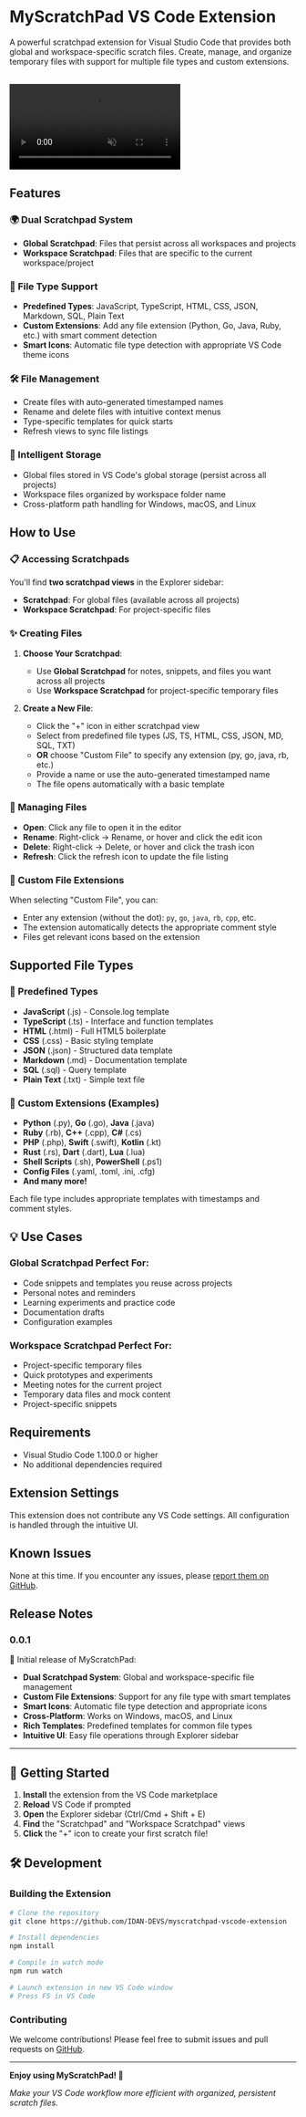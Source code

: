 # MyScratchPad VS Code Extension

A powerful scratchpad extension for Visual Studio Code that provides both global and workspace-specific scratch files. Create, manage, and organize temporary files with support for multiple file types and custom extensions.

<br/>
<video src="https://pub-db4f9d2ca78f4d78a89b8e54dca08c9f.r2.dev/installation%20and%20usage%20myscratchpad%20demo%20v1.mp4" autoplay loop muted playsinline></video>

## Features

### 🌍 Dual Scratchpad System

- **Global Scratchpad**: Files that persist across all workspaces and projects
- **Workspace Scratchpad**: Files that are specific to the current workspace/project

### 📁 File Type Support

- **Predefined Types**: JavaScript, TypeScript, HTML, CSS, JSON, Markdown, SQL, Plain Text
- **Custom Extensions**: Add any file extension (Python, Go, Java, Ruby, etc.) with smart comment detection
- **Smart Icons**: Automatic file type detection with appropriate VS Code theme icons

### 🛠️ File Management

- Create files with auto-generated timestamped names
- Rename and delete files with intuitive context menus
- Type-specific templates for quick starts
- Refresh views to sync file listings

### 💾 Intelligent Storage

- Global files stored in VS Code's global storage (persist across all projects)
- Workspace files organized by workspace folder name
- Cross-platform path handling for Windows, macOS, and Linux

## How to Use

### 📋 Accessing Scratchpads

You'll find **two scratchpad views** in the Explorer sidebar:

- **Scratchpad**: For global files (available across all projects)
- **Workspace Scratchpad**: For project-specific files

### ✨ Creating Files

1. **Choose Your Scratchpad**:

   - Use **Global Scratchpad** for notes, snippets, and files you want across all projects
   - Use **Workspace Scratchpad** for project-specific temporary files

2. **Create a New File**:
   - Click the "+" icon in either scratchpad view
   - Select from predefined file types (JS, TS, HTML, CSS, JSON, MD, SQL, TXT)
   - **OR** choose "Custom File" to specify any extension (py, go, java, rb, etc.)
   - Provide a name or use the auto-generated timestamped name
   - The file opens automatically with a basic template

### 🔧 Managing Files

- **Open**: Click any file to open it in the editor
- **Rename**: Right-click → Rename, or hover and click the edit icon
- **Delete**: Right-click → Delete, or hover and click the trash icon
- **Refresh**: Click the refresh icon to update the file listing

### 🎯 Custom File Extensions

When selecting "Custom File", you can:

- Enter any extension (without the dot): `py`, `go`, `java`, `rb`, `cpp`, etc.
- The extension automatically detects the appropriate comment style
- Files get relevant icons based on the extension

## Supported File Types

### 🎯 Predefined Types

- **JavaScript** (.js) - Console.log template
- **TypeScript** (.ts) - Interface and function templates
- **HTML** (.html) - Full HTML5 boilerplate
- **CSS** (.css) - Basic styling template
- **JSON** (.json) - Structured data template
- **Markdown** (.md) - Documentation template
- **SQL** (.sql) - Query template
- **Plain Text** (.txt) - Simple text file

### 🌟 Custom Extensions (Examples)

- **Python** (.py), **Go** (.go), **Java** (.java)
- **Ruby** (.rb), **C++** (.cpp), **C#** (.cs)
- **PHP** (.php), **Swift** (.swift), **Kotlin** (.kt)
- **Rust** (.rs), **Dart** (.dart), **Lua** (.lua)
- **Shell Scripts** (.sh), **PowerShell** (.ps1)
- **Config Files** (.yaml, .toml, .ini, .cfg)
- **And many more!**

Each file type includes appropriate templates with timestamps and comment styles.

## 💡 Use Cases

### Global Scratchpad Perfect For:

- Code snippets and templates you reuse across projects
- Personal notes and reminders
- Learning experiments and practice code
- Documentation drafts
- Configuration examples

### Workspace Scratchpad Perfect For:

- Project-specific temporary files
- Quick prototypes and experiments
- Meeting notes for the current project
- Temporary data files and mock content
- Project-specific snippets

## Requirements

- Visual Studio Code 1.100.0 or higher
- No additional dependencies required

## Extension Settings

This extension does not contribute any VS Code settings. All configuration is handled through the intuitive UI.

## Known Issues

None at this time. If you encounter any issues, please [report them on GitHub](https://github.com/IDAN-DEVS/myscratchpad-vscode-extension/issues).

## Release Notes

### 0.0.1

🎉 Initial release of MyScratchPad:

- **Dual Scratchpad System**: Global and workspace-specific file management
- **Custom File Extensions**: Support for any file type with smart templates
- **Smart Icons**: Automatic file type detection and appropriate icons
- **Cross-Platform**: Works on Windows, macOS, and Linux
- **Rich Templates**: Predefined templates for common file types
- **Intuitive UI**: Easy file operations through Explorer sidebar

---

## 🚀 Getting Started

1. **Install** the extension from the VS Code marketplace
2. **Reload** VS Code if prompted
3. **Open** the Explorer sidebar (Ctrl/Cmd + Shift + E)
4. **Find** the "Scratchpad" and "Workspace Scratchpad" views
5. **Click** the "+" icon to create your first scratch file!

## 🛠️ Development

### Building the Extension

```bash
# Clone the repository
git clone https://github.com/IDAN-DEVS/myscratchpad-vscode-extension

# Install dependencies
npm install

# Compile in watch mode
npm run watch

# Launch extension in new VS Code window
# Press F5 in VS Code
```

### Contributing

We welcome contributions! Please feel free to submit issues and pull requests on [GitHub](https://github.com/IDAN-DEVS/myscratchpad-vscode-extension).

---

**Enjoy using MyScratchPad! 🎉**

_Make your VS Code workflow more efficient with organized, persistent scratch files._
